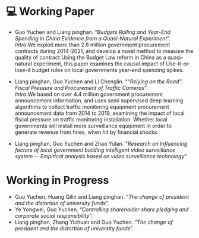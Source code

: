 # 💻 Working Paper
- Guo Yuchen and Liang pinghan. “*Budgets Rolling and Year-End Spending in China Evidence from a Quasi-Natural Experiment*”.  
 *Intro*:We exploit more than 2.8 million government procurement contracts during 2014-2021, and develop a novel method to measure the quality of contract.Using the Budget Law reform in China as a quasi-natural experiment, this paper examines the causal impact of Use-it-or-lose-it budget rules on local governments year-end spending spikes.  

- Liang pinghan, Guo Yuchen and Li Chenglin. “*“Relying on the Road”: Fiscal Pressure and Procurement of Traffic Cameras*”.  
*Intro*:We based on over 4.4 million government procurement announcement information, and uses semi supervised deep learning algorithms to collect traffic monitoring equipment procurement announcement data from 2014 to 2019, examining the impact of local fiscal pressure on traffic monitoring installation. Whether local governments will install more surveillance equipment in order to generate revenue from fines, when hit by financial shocks. 
 
- Liang pinghan, Guo Yuchen and Zhao Yulan. "*Research on Influencing factors of local government building intelligent video surveillance system
-- Empirical analysis based on video surveillance technology*"


# Working in Progress  
- Guo Yuchen, Huang Qilin and Liang pinghan. “*The change of president and the distortion of university funds*”.
- Ye Yongwei, Guo Yuchen. “*Controlling shareholder share pledging and corporate social responsibility*”.
- Liang pinghan, Zhang Yichuan and Guo Yuchen. “*The change of president and the distortion of university funds*”.
